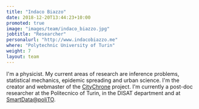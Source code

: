 ```yaml
---
title: "Indaco Biazzo"
date: 2018-12-20T13:44:23+10:00
promoted: true
image: "images/team/indaco_biazzo.jpg"
jobtitle: "Researcher"
personalurl: "http://www.indacobiazzo.me"
where: "Polytechnic University of Turin"
weight: 7
layout: team
---
```


I'm a physicist. My current areas of research are inference problems, statistical mechanics, epidemic spreading and urban science. I'm the creator and webmaster of the [CityChrone](http://www.citychrone.org) project.
I'm currently a post-doc researcher at the Politecnico of Turin, in the DISAT department and at [SmartData@poliTO](https://smartdata.polito.it/).
